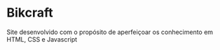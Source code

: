 # Bikcraft

Site desenvolvido com o propósito de aperfeiçoar os conhecimento em HTML, CSS e Javascript

